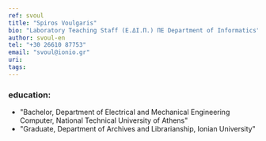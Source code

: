 ```yaml
---
ref: svoul
title: "Spiros Voulgaris"
bio: "Laboratory Teaching Staff (Ε.ΔΙ.Π.) ΠΕ Department of Informatics"
author: svoul-en
tel: "+30 26610 87753"
email: "svoul@ionio.gr"
uri:
tags:
---
```


### education:
  - "Bachelor, Department of Electrical and Mechanical Engineering Computer, National Technical University of Athens"
  - "Graduate, Department of Archives and Librarianship, Ionian University"
  
